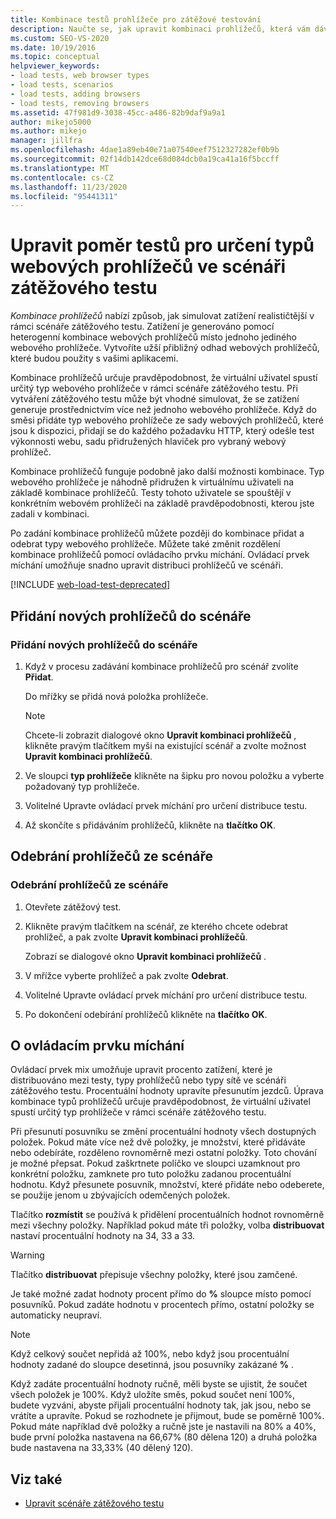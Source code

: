 ```yaml
---
title: Kombinace testů prohlížeče pro zátěžové testování
description: Naučte se, jak upravit kombinaci prohlížečů, která vám dává možnost simulovat ve scénáři zátěžového testu realističtější zatížení.
ms.custom: SEO-VS-2020
ms.date: 10/19/2016
ms.topic: conceptual
helpviewer_keywords:
- load tests, web browser types
- load tests, scenarios
- load tests, adding browsers
- load tests, removing browsers
ms.assetid: 47f981d9-3038-45cc-a486-82b9daf9a9a1
author: mikejo5000
ms.author: mikejo
manager: jillfra
ms.openlocfilehash: 4dae1a89eb40e71a07540eef7512327282ef0b9b
ms.sourcegitcommit: 02f14db142dce68d084dcb0a19ca41a16f5bccff
ms.translationtype: MT
ms.contentlocale: cs-CZ
ms.lasthandoff: 11/23/2020
ms.locfileid: "95441311"
---
```

# <a name="edit-the-test-mix-to-specify-which-web-browsers-types-in-a-load-test-scenario"></a>Upravit poměr testů pro určení typů webových prohlížečů ve scénáři zátěžového testu

*Kombinace prohlížečů* nabízí způsob, jak simulovat zatížení realističtější v rámci scénáře zátěžového testu. Zatížení je generováno pomocí heterogenní kombinace webových prohlížečů místo jednoho jediného webového prohlížeče. Vytvoříte užší přibližný odhad webových prohlížečů, které budou použity s vašimi aplikacemi.

Kombinace prohlížečů určuje pravděpodobnost, že virtuální uživatel spustí určitý typ webového prohlížeče v rámci scénáře zátěžového testu. Při vytváření zátěžového testu může být vhodné simulovat, že se zatížení generuje prostřednictvím více než jednoho webového prohlížeče. Když do směsi přidáte typ webového prohlížeče ze sady webových prohlížečů, které jsou k dispozici, přidají se do každého požadavku HTTP, který odešle test výkonnosti webu, sadu přidružených hlaviček pro vybraný webový prohlížeč.

Kombinace prohlížečů funguje podobně jako další možnosti kombinace. Typ webového prohlížeče je náhodně přidružen k virtuálnímu uživateli na základě kombinace prohlížečů. Testy tohoto uživatele se spouštějí v konkrétním webovém prohlížeči na základě pravděpodobnosti, kterou jste zadali v kombinaci.

Po zadání kombinace prohlížečů můžete později do kombinace přidat a odebrat typy webového prohlížeče. Můžete také změnit rozdělení kombinace prohlížečů pomocí ovládacího prvku míchání. Ovládací prvek míchání umožňuje snadno upravit distribuci prohlížečů ve scénáři.

[!INCLUDE [web-load-test-deprecated](includes/web-load-test-deprecated.md)]

## <a name="add-new-browsers-to-a-scenario"></a>Přidání nových prohlížečů do scénáře

### <a name="to-add-new-browsers-to-a-scenario"></a>Přidání nových prohlížečů do scénáře

1. Když v procesu zadávání kombinace prohlížečů pro scénář zvolíte **Přidat**.

     Do mřížky se přidá nová položka prohlížeče.

    > [!NOTE]
    > Chcete-li zobrazit dialogové okno **Upravit kombinaci prohlížečů** , klikněte pravým tlačítkem myši na existující scénář a zvolte možnost **Upravit kombinaci prohlížečů**.

2. Ve sloupci **typ prohlížeče** klikněte na šipku pro novou položku a vyberte požadovaný typ prohlížeče.

3. Volitelné Upravte ovládací prvek míchání pro určení distribuce testu.

4. Až skončíte s přidáváním prohlížečů, klikněte na **tlačítko OK**.

## <a name="remove-browsers-from-a-scenario"></a>Odebrání prohlížečů ze scénáře

### <a name="to-remove-browsers-from-a-scenario"></a>Odebrání prohlížečů ze scénáře

1. Otevřete zátěžový test.

2. Klikněte pravým tlačítkem na scénář, ze kterého chcete odebrat prohlížeč, a pak zvolte **Upravit kombinaci prohlížečů**.

     Zobrazí se dialogové okno **Upravit kombinaci prohlížečů** .

3. V mřížce vyberte prohlížeč a pak zvolte **Odebrat**.

4. Volitelné Upravte ovládací prvek míchání pro určení distribuce testu.

5. Po dokončení odebírání prohlížečů klikněte na **tlačítko OK**.

## <a name="about-the-mix-control"></a>O ovládacím prvku míchání

Ovládací prvek mix umožňuje upravit procento zatížení, které je distribuováno mezi testy, typy prohlížečů nebo typy sítě ve scénáři zátěžového testu. Procentuální hodnoty upravíte přesunutím jezdců. Úprava kombinace typů prohlížečů určuje pravděpodobnost, že virtuální uživatel spustí určitý typ prohlížeče v rámci scénáře zátěžového testu.

Při přesunutí posuvníku se změní procentuální hodnoty všech dostupných položek. Pokud máte více než dvě položky, je množství, které přidáváte nebo odebíráte, rozděleno rovnoměrně mezi ostatní položky. Toto chování je možné přepsat. Pokud zaškrtnete políčko ve sloupci uzamknout pro konkrétní položku, zamknete pro tuto položku zadanou procentuální hodnotu. Když přesunete posuvník, množství, které přidáte nebo odeberete, se použije jenom u zbývajících odemčených položek.

Tlačítko **rozmístit** se používá k přidělení procentuálních hodnot rovnoměrně mezi všechny položky. Například pokud máte tři položky, volba **distribuovat** nastaví procentuální hodnoty na 34, 33 a 33.

> [!WARNING]
> Tlačítko **distribuovat** přepisuje všechny položky, které jsou zamčené.

Je také možné zadat hodnoty procent přímo do **%** sloupce místo pomocí posuvníků. Pokud zadáte hodnotu v procentech přímo, ostatní položky se automaticky neupraví.

> [!NOTE]
> Když celkový součet nepřidá až 100%, nebo když jsou procentuální hodnoty zadané do sloupce desetinná, jsou posuvníky zakázané **%** .

Když zadáte procentuální hodnoty ručně, měli byste se ujistit, že součet všech položek je 100%. Když uložíte směs, pokud součet není 100%, budete vyzváni, abyste přijali procentuální hodnoty tak, jak jsou, nebo se vrátíte a upravíte. Pokud se rozhodnete je přijmout, bude se poměrně 100%.  Pokud máte například dvě položky a ručně jste je nastavili na 80% a 40%, bude první položka nastavena na 66,67% (80 dělena 120) a druhá položka bude nastavena na 33,33% (40 dělený 120).

## <a name="see-also"></a>Viz také

- [Upravit scénáře zátěžového testu](../test/edit-load-test-scenarios.md)
